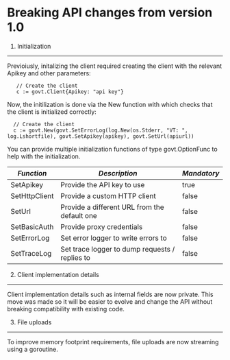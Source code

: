 # Breaking API changes from version 1.0

1. Initialization
-----------------
Previoiusly, initalizing the client required creating the client with the relevant Apikey and other parameters:
```
   // Create the client
   c := govt.Client{Apikey: "api key"}
```

Now, the initilization is done via the New function with which checks that the client is initialized correctly:
```
  // Create the client
  c := govt.New(govt.SetErrorLog(log.New(os.Stderr, "VT: ", log.Lshortfile), govt.SetApikey(apikey), govt.SetUrl(apiurl))
```

You can provide multiple initialization functions of type govt.OptionFunc to help with the initialization.

| *Function*    | *Description*                                  | *Mandatory* |
|---------------|------------------------------------------------|-------------|
| SetApikey     | Provide the API key to use                     | true        |
| SetHttpClient | Provide a custom HTTP client                   | false       |
| SetUrl        | Provide a different URL from the default one   | false       |
| SetBasicAuth  | Provide proxy credentials                      | false       |
| SetErrorLog   | Set error logger to write errors to            | false       |
| SetTraceLog   | Set trace logger to dump requests / replies to | false       |

2. Client implementation details
--------------------------------
Client implementation details such as internal fields are now private. This move was made so it will be easier to evolve and change the API without breaking compatibility with existing code.

3. File uploads
---------------
To improve memory footprint requirements, file uploads are now streaming using a goroutine.
